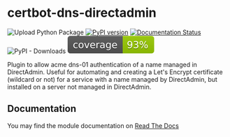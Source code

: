 # certbot-dns-directadmin
![Upload Python Package](https://github.com/cybercinch/certbot-dns-directadmin/workflows/Upload%20Python%20Package/badge.svg) [![PyPI version](https://badge.fury.io/py/certbot-dns-directadmin.svg)](https://badge.fury.io/py/certbot-dns-directadmin) [![Documentation Status](https://readthedocs.org/projects/certbot-dns-directadmin/badge/?version=latest)](https://certbot-dns-directadmin.readthedocs.io/en/latest/?badge=latest) ![PyPI - Downloads](https://img.shields.io/pypi/dw/certbot-dns-directadmin)
![Code Coverage](https://raw.githubusercontent.com/cybercinch/certbot-dns-directadmin/master/coverage.svg)


Plugin to allow acme dns-01 authentication of a name managed in DirectAdmin. Useful for automating and creating a Let's Encrypt certificate (wildcard or not) for a service with a name managed by DirectAdmin, but installed on a server not managed in DirectAdmin.

## Documentation

You may find the module documentation on [Read The Docs](https://certbot-dns-directadmin.readthedocs.io/ "certbot-dns-directadmin's Documentation")

